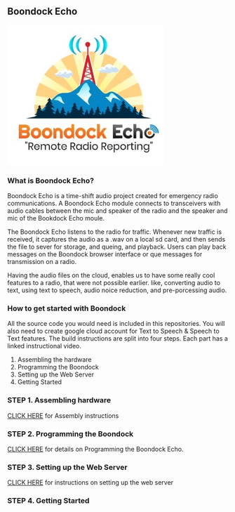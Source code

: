 ## Boondock Echo
![logo](/mediakit/logos/logo_boondock_small.jpg)

### What is Boondock Echo?
Boondock Echo is a time-shift audio project created for emergency radio communications. A Boondock Echo module connects to transceivers with audio cables between the mic and speaker of the radio and the speaker and mic of the Bookdock Echo moule. 

The Boondock Echo listens to the radio for traffic. Whenever new traffic is received, it captures the audio as a .wav on a local sd card, and then sends the file to sever for storage, and queing, and playback. Users can play back messages on the Boondock browser interface or que messages for transmission on a radio.

Having the audio files on the cloud, enables us to have some really cool features to a radio, that were not possible earlier. like, converting audio to text, using text to speech, audio noice reduction, and pre-porcessing audio.


### How to get started with Boondock
All the source code you would need is included in this repositories. You will also need to create google cloud account for Text to Speech & Speech to Text features. The build instructions are split into four steps. Each part has a linked instructional video.

<ol>
  <li>Assembling the hardware</li>
  <li>Programming the Boondock</li>
  <li>Setting up the Web Server</li>
  <li>Getting Started</li>
</ol>


### STEP 1. Assembling hardware
[CLICK HERE](/3d.print/README.md) for Assembly instructions


### STEP 2. Programming the Boondock
[CLICK HERE](/esp32.audio/README.md) for details on Programming the Boondock Echo.


### STEP 3. Setting up the Web Server
[CLICK HERE](/web.server/README.md) for instructions on setting up the web server

### STEP 4. Getting Started

